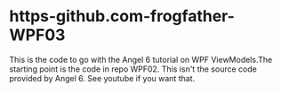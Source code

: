 # https-github.com-frogfather-WPF03
This is the code to go with the Angel 6 tutorial on WPF ViewModels.The starting point is the code in repo WPF02.
This isn't the source code provided by Angel 6. See youtube if you want that.
